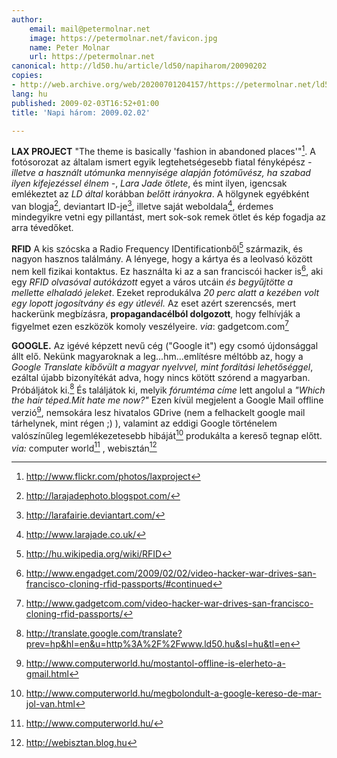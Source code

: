 ```yaml
---
author:
    email: mail@petermolnar.net
    image: https://petermolnar.net/favicon.jpg
    name: Peter Molnar
    url: https://petermolnar.net
canonical: http://ld50.hu/article/ld50/napiharom/20090202
copies:
- http://web.archive.org/web/20200701204157/https://petermolnar.net/ld50/napiharom-20090202/
lang: hu
published: 2009-02-03T16:52+01:00
title: 'Napi három: 2009.02.02'

---
```


**LAX PROJECT** "The theme is basically 'fashion in abandoned
places'"[^1]. A fotósorozat az általam ismert egyik legtehetségesebb
fiatal fényképész *- illetve a használt utómunka mennyisége alapján
fotóművész, ha szabad ilyen kifejezéssel élnem -*, *Lara Jade ötlete*,
és mint ilyen, igencsak emlékeztet az *LD által* korábban *belőtt
irányokra*. A hölgynek egyébként van blogja[^2], deviantart ID-je[^3],
illetve saját weboldala[^4], érdemes mindegyikre vetni egy pillantást,
mert sok-sok remek ötlet és kép fogadja az arra tévedőket.

**RFID** A kis szócska a Radio Frequency IDentificationből[^5]
származik, és nagyon hasznos találmány. A lényege, hogy a kártya és a
leolvasó között nem kell fizikai kontaktus. Ez használta ki az a san
franciscói hacker is[^6], aki egy *RFID olvasóval autókázott* egyet a
város utcáin *és begyűjtötte a mellette elhaladó jeleket*. Ezeket
reprodukálva *20 perc alatt a kezében volt egy lopott jogosítvány és egy
útlevél.* Az eset azért szerencsés, mert hackerünk megbízásra,
**propagandacélból dolgozott**, hogy felhívják a figyelmet ezen eszközök
komoly veszélyeire. *via*: gadgetcom.com[^7]

**GOOGLE.** Az igévé képzett nevű cég ("Google it") egy csomó
újdonsággal állt elő. Nekünk magyaroknak a leg...hm...említésre méltóbb
az, hogy a *Google Translate kibővült a magyar nyelvvel, mint fordítási
lehetőséggel*, ezáltal újabb bizonyítékát adva, hogy nincs kötött
szórend a magyarban. Próbáljátok ki.[^8] És találjátok ki, melyik
*fórumtéma címe* lett angolul a *"Which the hair téped.Mit hate me
now?"* Ezen kívül megjelent a Google Mail offline verzió[^9], nemsokára
lesz hivatalos GDrive (nem a felhackelt google mail tárhelynek, mint
régen ;) ), valamint az eddigi Google történelem valószínűleg
legemlékezetesebb hibáját[^10] produkálta a kereső tegnap előtt. *via:*
computer world[^11] , webisztán[^12]

[^1]: <http://www.flickr.com/photos/laxproject>

[^2]: <http://larajadephoto.blogspot.com/>

[^3]: <http://larafairie.deviantart.com/>

[^4]: <http://www.larajade.co.uk/>

[^5]: <http://hu.wikipedia.org/wiki/RFID>

[^6]: <http://www.engadget.com/2009/02/02/video-hacker-war-drives-san-francisco-cloning-rfid-passports/#continued>

[^7]: <http://www.gadgetcom.com/video-hacker-war-drives-san-francisco-cloning-rfid-passports/>

[^8]: <http://translate.google.com/translate?prev=hp&hl=en&u=http%3A%2F%2Fwww.ld50.hu&sl=hu&tl=en>

[^9]: <http://www.computerworld.hu/mostantol-offline-is-elerheto-a-gmail.html>

[^10]: <http://www.computerworld.hu/megbolondult-a-google-kereso-de-mar-jol-van.html>

[^11]: <http://www.computerworld.hu/>

[^12]: <http://webisztan.blog.hu>